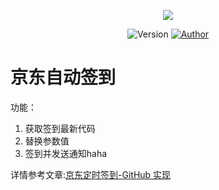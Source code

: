 <p align="center">
    <img src="https://cdn.jsdelivr.net/gh/ruicky/ruicky.github.io/2020/06/05/jd-sign/0.png">
</p>

<p align="center">
    <img alt="Version" src="https://img.shields.io/badge/release-0.0.1-blue"/>
    <a href="https://github.com/ruicky">
        <img alt="Author" src="https://img.shields.io/badge/author-ruicky-blueviolet"/>
    </a>
</p>

# 京东自动签到



功能：
1. 获取签到最新代码
2. 替换参数值
3. 签到并发送通知haha

详情参考文章:[京东定时签到-GitHub 实现](https://ruicky.me/2020/06/05/jd-sign/)

